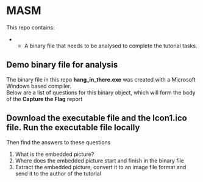 # MASM
This repo contains:
* * A binary file that needs to be analysed to complete the tutorial tasks.

## Demo binary file for analysis
The binary file in this repo **hang_in_there.exe** was created with a Microsoft Windows based compiler. <br>
Below are a list of questions for this binary object, which will form the body of the **Capture the Flag** report

## Download the executable file and the Icon1.ico file. Run the executable file locally
Then find the answers to these questions
1. What is the embedded picture?    
1. Where does the embedded picture start and finish in the binary file
1. Extract the embedded picture, convert it to an image file format and send it to the author of the tutorial
